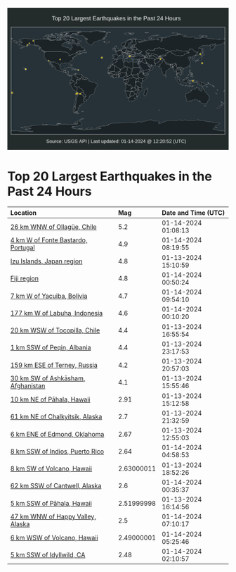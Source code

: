 ![Map](./map.png)

# Top 20 Largest Earthquakes in the Past 24 Hours

| Location | Mag | Date and Time (UTC) |
|:---|:---|:---|
| [26 km WNW of Ollagüe, Chile](https://earthquake.usgs.gov/earthquakes/eventpage/us6000m3kd) | 5.2 | 01-14-2024 01:08:13 |
| [4 km W of Fonte Bastardo, Portugal](https://earthquake.usgs.gov/earthquakes/eventpage/us6000m3la) | 4.9 | 01-14-2024 08:19:55 |
| [Izu Islands, Japan region](https://earthquake.usgs.gov/earthquakes/eventpage/us6000m3in) | 4.8 | 01-13-2024 15:10:59 |
| [Fiji region](https://earthquake.usgs.gov/earthquakes/eventpage/us6000m3kc) | 4.8 | 01-14-2024 00:50:24 |
| [7 km W of Yacuiba, Bolivia](https://earthquake.usgs.gov/earthquakes/eventpage/us6000m3le) | 4.7 | 01-14-2024 09:54:10 |
| [177 km W of Labuha, Indonesia](https://earthquake.usgs.gov/earthquakes/eventpage/us6000m3k7) | 4.6 | 01-14-2024 00:10:20 |
| [20 km WSW of Tocopilla, Chile](https://earthquake.usgs.gov/earthquakes/eventpage/us6000m3iy) | 4.4 | 01-13-2024 16:55:54 |
| [1 km SSW of Peqin, Albania](https://earthquake.usgs.gov/earthquakes/eventpage/us6000m3k3) | 4.4 | 01-13-2024 23:17:53 |
| [159 km ESE of Terney, Russia](https://earthquake.usgs.gov/earthquakes/eventpage/us6000m3jp) | 4.2 | 01-13-2024 20:57:03 |
| [30 km SW of Ashkāsham, Afghanistan](https://earthquake.usgs.gov/earthquakes/eventpage/us6000m3ir) | 4.1 | 01-13-2024 15:55:46 |
| [10 km NE of Pāhala, Hawaii](https://earthquake.usgs.gov/earthquakes/eventpage/hv73715842) | 2.91 | 01-13-2024 15:12:58 |
| [61 km NE of Chalkyitsik, Alaska](https://earthquake.usgs.gov/earthquakes/eventpage/us6000m3jv) | 2.7 | 01-13-2024 21:32:59 |
| [6 km ENE of Edmond, Oklahoma](https://earthquake.usgs.gov/earthquakes/eventpage/ok2024awxp) | 2.67 | 01-13-2024 12:55:03 |
| [8 km SSW of Indios, Puerto Rico](https://earthquake.usgs.gov/earthquakes/eventpage/pr71436843) | 2.64 | 01-14-2024 04:58:53 |
| [8 km SW of Volcano, Hawaii](https://earthquake.usgs.gov/earthquakes/eventpage/hv73715997) | 2.63000011 | 01-13-2024 18:52:26 |
| [62 km SSW of Cantwell, Alaska](https://earthquake.usgs.gov/earthquakes/eventpage/ak024n5qfug) | 2.6 | 01-14-2024 00:35:37 |
| [5 km SSW of Pāhala, Hawaii](https://earthquake.usgs.gov/earthquakes/eventpage/hv73715872) | 2.51999998 | 01-13-2024 16:14:56 |
| [47 km WNW of Happy Valley, Alaska](https://earthquake.usgs.gov/earthquakes/eventpage/ak024n9r2oy) | 2.5 | 01-14-2024 07:10:17 |
| [6 km WSW of Volcano, Hawaii](https://earthquake.usgs.gov/earthquakes/eventpage/hv73716452) | 2.49000001 | 01-14-2024 05:25:46 |
| [5 km SSW of Idyllwild, CA](https://earthquake.usgs.gov/earthquakes/eventpage/ci40459511) | 2.48 | 01-14-2024 02:10:57 |
